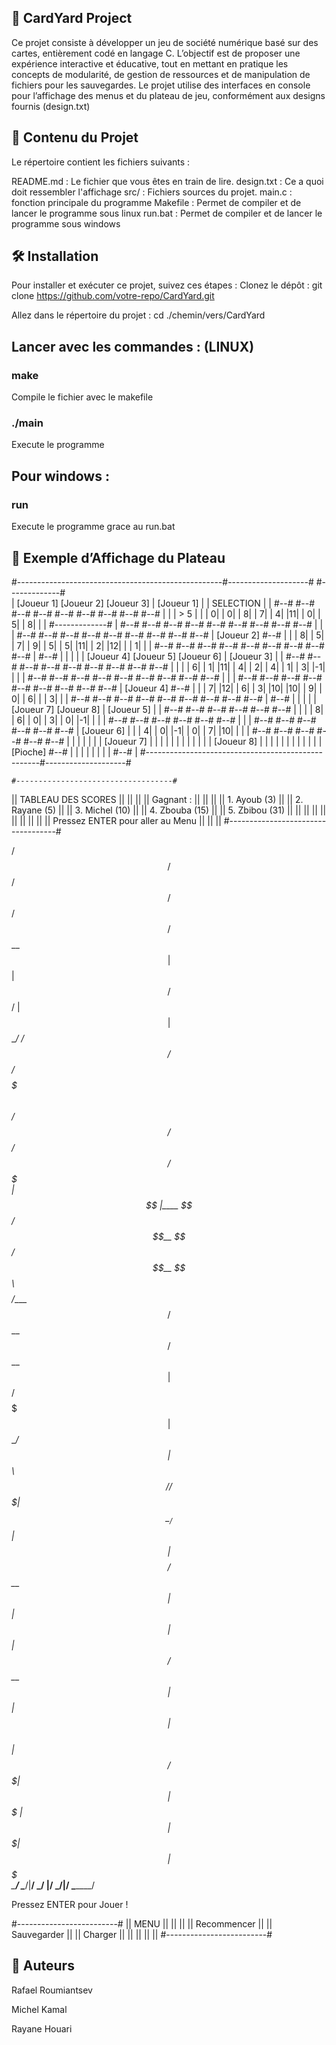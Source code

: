 ## 🎴 CardYard Project
Ce projet consiste à développer un jeu de société numérique basé sur des cartes, entièrement codé en langage C. L’objectif est de proposer une expérience interactive et éducative, tout en mettant en pratique les concepts de modularité, de gestion de ressources et de manipulation de fichiers pour les sauvegardes.
Le projet utilise des interfaces en console pour l’affichage des menus et du plateau de jeu, conformément aux designs fournis (design.txt)

## 📁 Contenu du Projet
Le répertoire contient les fichiers suivants :

README.md : Le fichier que vous êtes en train de lire.
design.txt : Ce a quoi doit ressembler l'affichage
src/ : Fichiers sources du projet.
main.c : fonction principale du programme
Makefile : Permet de compiler et de lancer le programme sous linux
run.bat : Permet de compiler et de lancer le programme sous windows


## 🛠️ Installation
Pour installer et exécuter ce projet, suivez ces étapes :
Clonez le dépôt :
git clone https://github.com/votre-repo/CardYard.git

Allez dans le répertoire du projet :
cd ./chemin/vers/CardYard

## Lancer avec les commandes : (LINUX)

### make
Compile le fichier avec le makefile


### ./main 
Execute le programme

## Pour windows : 

### run
Execute le programme grace au run.bat

## 📐 Exemple d’Affichage du Plateau
#---------------------------------------------------#--------------------# #-------------#                                                                                             
|   [Joueur 1]       [Joueur 2]       [Joueur 3]    |  [Joueur 1]        | |  SELECTION  |
| #--# #--# #--#   #--# #--# #--#   #--# #--# #--#  |                    | |   >  5      |
| | 0| | 0| | 8|   | 7| | 4| |11|   | 0| | 5| | 8|  |                    | #-------------#
| #--# #--# #--#   #--# #--# #--#   #--# #--# #--#  |                    |
| #--# #--# #--#   #--# #--# #--#   #--# #--# #--#  |  [Joueur 2]  #--#  |
| | 8| | 5| | 7|   | 9| | 5| | 5|   |11| | 2| |12|  |              | 1|  |
| #--# #--# #--#   #--# #--# #--#   #--# #--# #--#  |              #--#  |
|                                                   |                    |
|   [Joueur 4]       [Joueur 5]       [Joueur 6]    |  [Joueur 3]        |
| #--# #--# #--#   #--# #--# #--#   #--# #--# #--#  |                    |
| | 6| | 1| |11|   | 4| | 2| | 4|   | 1| | 3| |-1|  |                    |
| #--# #--# #--#   #--# #--# #--#   #--# #--# #--#  |                    |
| #--# #--# #--#   #--# #--# #--#   #--# #--# #--#  |  [Joueur 4]  #--#  |
| | 7| |12| | 6|   | 3| |10| |10|   | 9| | 0| | 6|  |              | 3|  |
| #--# #--# #--#   #--# #--# #--#   #--# #--# #--#  |              #--#  |
|                                                   |                    |
|   [Joueur 7]       [Joueur 8]                     |  [Joueur 5]        |
| #--# #--# #--#   #--# #--# #--#                   |                    |
| | 8| | 6| | 0|   | 3| | 0| |-1|                   |                    |
| #--# #--# #--#   #--# #--# #--#                   |                    |
| #--# #--# #--#   #--# #--# #--#                   |  [Joueur 6]        |
| | 4| | 0| |-1|   | 0| | 7| |10|                   |                    |
| #--# #--# #--#   #--# #--# #--#                   |                    |
|                                                   |                    |
|                                                   |  [Joueur 7]        |
|                                                   |                    |
|                                                   |                    |
|                                                   |                    |
|                                                   |  [Joueur 8]        |
|                                                   |                    |
|                                                   |                    |
|                                                   |                    |
|                                                   |  [Pioche]  #--#    |
|                                                   |            |  |    |
|                                                   |            #--#    |
#---------------------------------------------------#--------------------#






    #-----------------------------------#
   ||         TABLEAU DES SCORES        ||
   ||                                   ||
   ||     Gagnant :                     ||
   ||                                   ||
   ||          1. Ayoub     (3)         ||
   ||          2. Rayane    (5)         ||
   ||          3. Michel    (10)        ||
   ||          4. Zbouba    (15)        ||
   ||          5. Zbibou    (31)        ||
   ||                                   ||
   ||                                   ||
   ||                                   ||
   ||                                   ||
   ||  Pressez ENTER pour aller au Menu ||
   ||                                   ||
    #-----------------------------------#



  /$$$$$$                          /$$       /$$     /$$                      /$$      
 /$$__  $$                        | $$      |  $$   /$$/                     | $$      
| $$  \__/ /$$$$$$   /$$$$$$  /$$$$$$$       \  $$ /$$/$$$$$$   /$$$$$$  /$$$$$$$      
| $$      |____  $$ /$$__  $$/$$__  $$        \  $$$$/____  $$ /$$__  $$/$$__  $$      
| $$       /$$$$$$$| $$  \__/ $$  | $$         \  $$/ /$$$$$$$| $$  \__/ $$  | $$      
| $$    $$/$$__  $$| $$     | $$  | $$          | $$ /$$__  $$| $$     | $$  | $$      
|  $$$$$$/  $$$$$$$| $$     |  $$$$$$$          | $$|  $$$$$$$| $$     |  $$$$$$$      
 \______/ \_______/|__/      \_______/          |__/ \_______/|__/      \_______/  

                            
  Pressez ENTER pour Jouer !    

 #-------------------------#
||          MENU           ||
||                         ||
||        Recommencer      ||
||        Sauvegarder      ||
||        Charger          ||
||                         ||
||                         ||
 #-------------------------# 


## 👥 Auteurs

Rafael Roumiantsev

Michel Kamal

Rayane Houari

